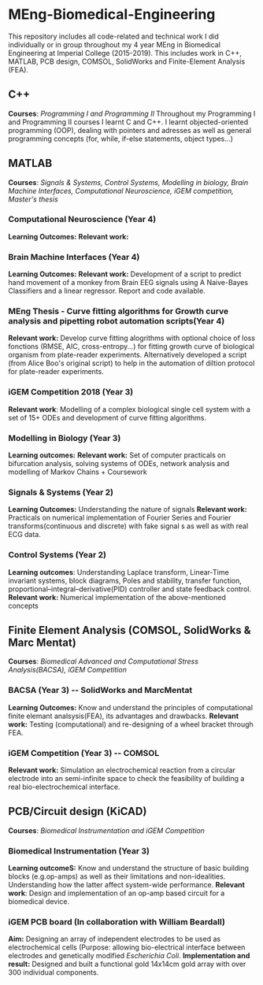 # MEng-Biomedical-Engineering

This repository includes all code-related and technical work I did individually or in group throughout my 4 year MEng in Biomedical Engineering at Imperial College (2015-2019). This includes work in C++, MATLAB, PCB design, COMSOL, SolidWorks and Finite-Element Analysis (FEA).

## C++
__Courses__: *Programming I and Programming II*
Throughout my Programming I and Programming II courses I learnt C and C++. I learnt objected-oriented programming (OOP), dealing with pointers and adresses as well as general programming concepts (for, while, if-else statements, object types...)

## MATLAB
__Courses__: *Signals & Systems, Control Systems, Modelling in biology, Brain Machine Interfaces, Computational Neuroscience, iGEM competition, Master's thesis*
### Computational Neuroscience (Year 4)
__Learning Outcomes:__
__Relevant work:__
### Brain Machine Interfaces (Year 4)
__Learning Outcomes:__ 
__Relevant work:__ Development of a script to predict hand movement of a monkey from Brain EEG signals using A Naive-Bayes Classifiers and a linear regressor. Report and code available.
### MEng Thesis - Curve fitting algorithms for Growth curve analysis and pipetting robot automation scripts(Year 4)
__Relevant work:__ Develop curve fitting alogrithms with optional choice of loss fonctions (RMSE, AIC, cross-entropy...) for fitting growth curve of biological organism from plate-reader experiments. Alternatively developed a script (from Alice Boo's original script) to help in the automation of diltion protocol for plate-reader experiments.
### iGEM Competition 2018 (Year 3)
__Relevant work__: Modelling of a complex biological single cell system with a set of 15+ ODEs and development of curve fitting algorithms.
### Modelling in Biology (Year 3)
__Learning outcomes:__ 
__Relevant work:__ Set of computer practicals on bifurcation analysis, solving systems of ODEs, network analysis and modelling of Markov Chains + Coursework
### Signals & Systems (Year 2)
__Learning Outcomes:__ Understanding the nature of signals 
__Relevant work:__ Practicals on numerical implementation of Fourier Series and Fourier transforms(continuous and discrete) with fake signal s as well as with real ECG data.
### Control Systems (Year 2)
__Learning outcomes__: Understanding Laplace transform, Linear-Time invariant systems, block diagrams, Poles and stability, transfer function, proportional–integral–derivative(PID) controller and state feedback control.
__Relevant work:__ Numerical implementation of the above-mentioned concepts

## Finite Element Analysis (COMSOL, SolidWorks & Marc Mentat)
__Courses__: *Biomedical Advanced and Computational Stress Analysis(BACSA), iGEM Competition*
### BACSA (Year 3) -- SolidWorks and MarcMentat
__Learning Outcomes:__ Know and understand the principles of computational finite elemant analsysis(FEA), its advantages and drawbacks.
__Relevant work:__ Testing (computational) and re-designing of a wheel bracket through FEA.
### iGEM Competition (Year 3) -- COMSOL
__Relevant work:__ Simulation an electrochemical reaction from a circular electrode into an semi-infinite space to check the feasibility of building a real bio-electrochemical interface.

## PCB/Circuit design (KiCAD)
__Courses__: *Biomedical Instrumentation and iGEM Competition*
### Biomedical Instrumentation (Year 3)
__Learning outcomeS:__ Know and understand the structure of basic building blocks (e.g.op-amps) as well as their limitations and non-idealities. Understanding how the latter affect system-wide performance. 
__Relevant work__: Design and implementation of an op-amp based circuit for a biomedical device.
### iGEM PCB board (In collaboration with William Beardall)
__Aim:__ Designing an array of independent electrodes to be used as electrochemical cells (Purpose: allowing bio-electrical interface between electrodes and genetically modified *Escherichia Coli*.
__Implementation and result:__ Designed and built a functional gold 14x14cm gold array with over 300 individual components.

